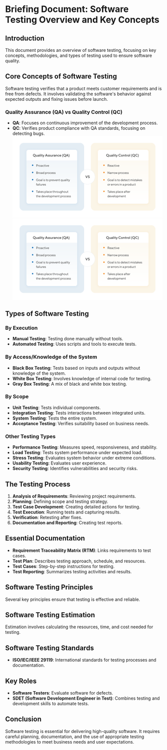 # Briefing Document: Software Testing Overview and Key Concepts

## Introduction

This document provides an overview of software testing, focusing on key concepts, methodologies, and types of testing used to ensure software quality.

## Core Concepts of Software Testing

Software testing verifies that a product meets customer requirements and is free from defects. It involves validating the software's behavior against expected outputs and fixing issues before launch.

### Quality Assurance (QA) vs Quality Control (QC)

- **QA**: Focuses on continuous improvement of the development process.
- **QC**: Verifies product compliance with QA standards, focusing on detecting bugs.
  ![Local Image](./img/qaxqc.png)
  <img src="./img/qaxqc.png" width="600">

## Types of Software Testing

### By Execution

- **Manual Testing**: Testing done manually without tools.
- **Automated Testing**: Uses scripts and tools to execute tests.

### By Access/Knowledge of the System

- **Black Box Testing**: Tests based on inputs and outputs without knowledge of the system.
- **White Box Testing**: Involves knowledge of internal code for testing.
- **Gray Box Testing**: A mix of black and white box testing.

### By Scope

- **Unit Testing**: Tests individual components.
- **Integration Testing**: Tests interactions between integrated units.
- **System Testing**: Tests the entire system.
- **Acceptance Testing**: Verifies suitability based on business needs.

### Other Testing Types

- **Performance Testing**: Measures speed, responsiveness, and stability.
- **Load Testing**: Tests system performance under expected load.
- **Stress Testing**: Evaluates system behavior under extreme conditions.
- **Usability Testing**: Evaluates user experience.
- **Security Testing**: Identifies vulnerabilities and security risks.

## The Testing Process

1. **Analysis of Requirements**: Reviewing project requirements.
2. **Planning**: Defining scope and testing strategy.
3. **Test Case Development**: Creating detailed actions for testing.
4. **Test Execution**: Running tests and capturing results.
5. **Verification**: Retesting after fixes.
6. **Documentation and Reporting**: Creating test reports.

## Essential Documentation

- **Requirement Traceability Matrix (RTM)**: Links requirements to test cases.
- **Test Plan**: Describes testing approach, schedule, and resources.
- **Test Cases**: Step-by-step instructions for testing.
- **Test Reporting**: Summarizes testing activities and results.

## Software Testing Principles

Several key principles ensure that testing is effective and reliable.

## Software Testing Estimation

Estimation involves calculating the resources, time, and cost needed for testing.

## Software Testing Standards

- **ISO/IEC/IEEE 29119**: International standards for testing processes and documentation.

## Key Roles

- **Software Testers**: Evaluate software for defects.
- **SDET (Software Development Engineer in Test)**: Combines testing and development skills to automate tests.

## Conclusion

Software testing is essential for delivering high-quality software. It requires careful planning, documentation, and the use of appropriate testing methodologies to meet business needs and user expectations.
